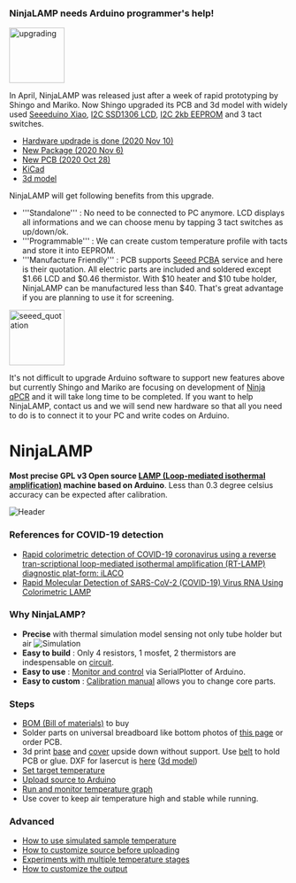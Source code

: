 ### NinjaLAMP needs Arduino programmer's help!

<img src="https://github.com/hisashin/NinjaLAMP/blob/master/images/upgrading.jpg" alt="upgrading" width="100">

In April, NinjaLAMP was released just after a week of rapid prototyping by Shingo and Mariko. Now Shingo upgraded its PCB and 3d model with widely used [Seeeduino Xiao](https://wiki.seeedstudio.com/Seeeduino-XIAO/), [I2C SSD1306 LCD](https://www.aliexpress.com/item/33028828291.html?spm=a2g0s.9042311.0.0.26274c4dPiM0Ki), [I2C 2kb EEPROM](https://www.digikey.com/en/products/detail/stmicroelectronics/M24C02-RMN6TP/2038677) and 3 tact switches.
- [Hardware updrade is done (2020 Nov 10)](https://www.facebook.com/hisakawa/posts/10158727487954481)
- [New Package (2020 Nov 6)](https://www.facebook.com/hisakawa/posts/10158717794254481)
- [New PCB (2020 Oct 28)](https://www.facebook.com/hisakawa/posts/10158696375544481)
- [KiCad](https://github.com/hisashin/NinjaLAMP/tree/master/kicad/NinjaLAMP)
- [3d model](https://gallery.autodesk.com/projects/149287/ninjalamp)

NinjaLAMP will get following benefits from this upgrade.
- '''Standalone''' : No need to be connected to PC anymore. LCD displays all informations and we can choose menu by tapping 3 tact switches as up/down/ok.
- '''Programmable''' : We can create custom temperature profile with tacts and store it into EEPROM.
- '''Manufacture Friendly''' : PCB supports [Seeed PCBA](https://www.seeedstudio.com/prototype-pcb-assembly.html) service and here is their quotation. All electric parts are included and soldered except $1.66 LCD and $0.46 thermistor. With $10 heater and $10 tube holder, NinjaLAMP can be manufactured less than $40. That's great advantage if you are planning to use it for screening.

<img src="https://github.com/hisashin/NinjaLAMP/blob/master/images/seeed_quotation.jpg" alt="seeed_quotation" width="100">

It's not difficult to upgrade Arduino software to support new features above but currently Shingo and Mariko are focusing on development of [Ninja qPCR](https://hackaday.io/project/174501-covid-19-detectors-300-real-time-pcr-50-lamp/) and it will take long time to be completed.
If you want to help NinjaLAMP, contact us and we will send new hardware so that all you need to do is to connect it to your PC and write codes on Arduino.

# NinjaLAMP

**Most precise GPL v3 Open source [LAMP (Loop-mediated isothermal amplification)](https://en.wikipedia.org/wiki/Loop-mediated_isothermal_amplification) machine based on Arduino**. Less than 0.3 degree celsius accuracy can be expected after calibration.

![Header](https://github.com/hisashin/NinjaLAMP/blob/master/images/header.png "header")

### References for COVID-19 detection

- [Rapid colorimetric detection of COVID-19 coronavirus using a reverse tran-scriptional loop-mediated isothermal amplification (RT-LAMP) diagnostic plat-form: iLACO](https://www.medrxiv.org/content/10.1101/2020.02.20.20025874v1)
- [Rapid Molecular Detection of SARS-CoV-2 (COVID-19) Virus RNA Using Colorimetric LAMP](https://www.medrxiv.org/content/10.1101/2020.02.20.20025874v1)

### Why NinjaLAMP?
- **Precise** with thermal simulation model sensing not only tube holder but air
![Simulation](https://raw.githubusercontent.com/hisashin/NinjaLAMP/master/images/heat_simulation/illustration_s.png)
- **Easy to build** : Only 4 resistors, 1 mosfet, 2 thermistors are indespensable on [circuit](https://github.com/hisashin/NinjaLAMP/tree/master/eagle).
- **Easy to use** : [Monitor and control](https://github.com/hisashin/NinjaLAMP/wiki/Run-and-monitor-temperature-graph) via SerialPlotter of Arduino.
- **Easy to custom** : [Calibration manual](https://github.com/hisashin/NinjaLAMP/wiki/How-to-use-simulated-sample-temperature) allows you to change core parts.

### Steps

- [BOM (Bill of materials)](https://github.com/hisashin/NinjaLAMP/wiki/BOM,-Bill-of-Materials) to buy
- Solder parts on universal breadboard like bottom photos of [this page](https://github.com/hisashin/NinjaLAMP/tree/master/eagle) or order PCB.
- 3d print [base](https://github.com/hisashin/NinjaLAMP/blob/master/3d/4x4_3d_base.stl) and [cover](https://github.com/hisashin/NinjaLAMP/blob/master/3d/4x4_3d_cover.stl) upside down without support. Use [belt](https://github.com/hisashin/NinjaLAMP/blob/master/3d/4x4_3d_belt.stl) to hold PCB or glue. DXF for lasercut is [here](https://github.com/hisashin/NinjaLAMP/tree/master/dxf) ([3d model](https://gallery.autodesk.com/projects/149287/ninjalamp))
- [Set target temperature](https://github.com/hisashin/NinjaLAMP/wiki/How-to-customize-source-before-uploading)
- [Upload source to Arduino](https://github.com/hisashin/NinjaLAMP/wiki/How-to-upload-the-software)
- [Run and monitor temperature graph](https://github.com/hisashin/NinjaLAMP/wiki/Run-and-monitor-temperature-graph)
- Use cover to keep air temperature high and stable while running.

### Advanced

- [How to use simulated sample temperature](https://github.com/hisashin/NinjaLAMP/wiki/How-to-use-simulated-sample-temperature)
- [How to customize source before uploading](https://github.com/hisashin/NinjaLAMP/wiki/How-to-customize-source-before-uploading)
- [Experiments with multiple temperature stages](https://github.com/hisashin/NinjaLAMP/wiki/Experiments-with-multiple-temperature-stages)
- [How to customize the output](https://github.com/hisashin/NinjaLAMP/wiki/Customizing-the-output)
